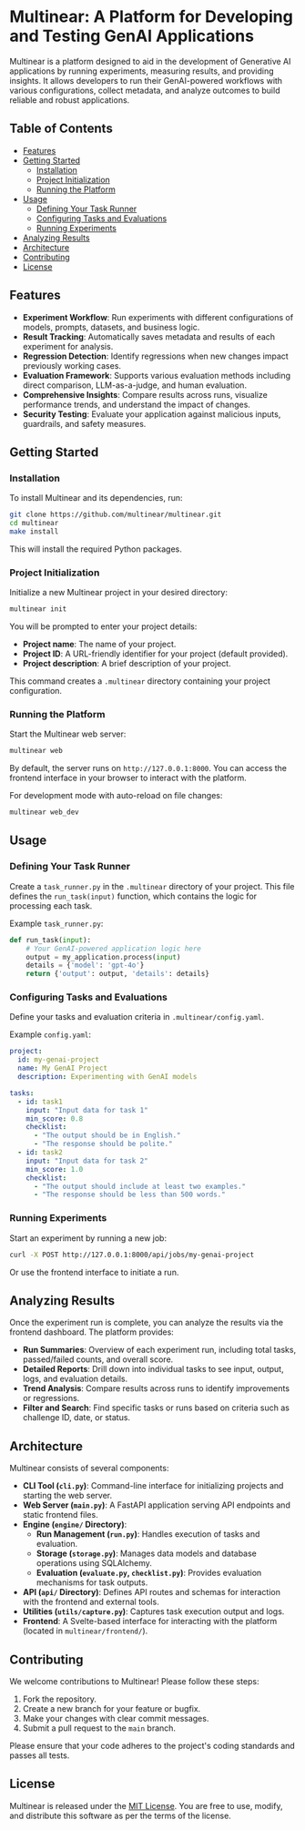 # Multinear: A Platform for Developing and Testing GenAI Applications

Multinear is a platform designed to aid in the development of Generative AI applications by running experiments, measuring results, and providing insights. It allows developers to run their GenAI-powered workflows with various configurations, collect metadata, and analyze outcomes to build reliable and robust applications.

## Table of Contents

- [Features](#features)
- [Getting Started](#getting-started)
  - [Installation](#installation)
  - [Project Initialization](#project-initialization)
  - [Running the Platform](#running-the-platform)
- [Usage](#usage)
  - [Defining Your Task Runner](#defining-your-task-runner)
  - [Configuring Tasks and Evaluations](#configuring-tasks-and-evaluations)
  - [Running Experiments](#running-experiments)
- [Analyzing Results](#analyzing-results)
- [Architecture](#architecture)
- [Contributing](#contributing)
- [License](#license)

## Features

- **Experiment Workflow**: Run experiments with different configurations of models, prompts, datasets, and business logic.
- **Result Tracking**: Automatically saves metadata and results of each experiment for analysis.
- **Regression Detection**: Identify regressions when new changes impact previously working cases.
- **Evaluation Framework**: Supports various evaluation methods including direct comparison, LLM-as-a-judge, and human evaluation.
- **Comprehensive Insights**: Compare results across runs, visualize performance trends, and understand the impact of changes.
- **Security Testing**: Evaluate your application against malicious inputs, guardrails, and safety measures.

## Getting Started

### Installation

To install Multinear and its dependencies, run:

```bash
git clone https://github.com/multinear/multinear.git
cd multinear
make install
```

This will install the required Python packages.

### Project Initialization

Initialize a new Multinear project in your desired directory:

```bash
multinear init
```

You will be prompted to enter your project details:

- **Project name**: The name of your project.
- **Project ID**: A URL-friendly identifier for your project (default provided).
- **Project description**: A brief description of your project.

This command creates a `.multinear` directory containing your project configuration.

### Running the Platform

Start the Multinear web server:

```bash
multinear web
```

By default, the server runs on `http://127.0.0.1:8000`. You can access the frontend interface in your browser to interact with the platform.

For development mode with auto-reload on file changes:

```bash
multinear web_dev
```

## Usage

### Defining Your Task Runner

Create a `task_runner.py` in the `.multinear` directory of your project. This file defines the `run_task(input)` function, which contains the logic for processing each task.

Example `task_runner.py`:

```python
def run_task(input):
    # Your GenAI-powered application logic here
    output = my_application.process(input)
    details = {'model': 'gpt-4o'}
    return {'output': output, 'details': details}
```

### Configuring Tasks and Evaluations

Define your tasks and evaluation criteria in `.multinear/config.yaml`.

Example `config.yaml`:

```yaml
project:
  id: my-genai-project
  name: My GenAI Project
  description: Experimenting with GenAI models

tasks:
  - id: task1
    input: "Input data for task 1"
    min_score: 0.8
    checklist:
      - "The output should be in English."
      - "The response should be polite."
  - id: task2
    input: "Input data for task 2"
    min_score: 1.0
    checklist:
      - "The output should include at least two examples."
      - "The response should be less than 500 words."
```

### Running Experiments

Start an experiment by running a new job:

```bash
curl -X POST http://127.0.0.1:8000/api/jobs/my-genai-project
```

Or use the frontend interface to initiate a run.

## Analyzing Results

Once the experiment run is complete, you can analyze the results via the frontend dashboard. The platform provides:

- **Run Summaries**: Overview of each experiment run, including total tasks, passed/failed counts, and overall score.
- **Detailed Reports**: Drill down into individual tasks to see input, output, logs, and evaluation details.
- **Trend Analysis**: Compare results across runs to identify improvements or regressions.
- **Filter and Search**: Find specific tasks or runs based on criteria such as challenge ID, date, or status.

## Architecture

Multinear consists of several components:

- **CLI Tool (`cli.py`)**: Command-line interface for initializing projects and starting the web server.
- **Web Server (`main.py`)**: A FastAPI application serving API endpoints and static frontend files.
- **Engine (`engine/` Directory)**:
  - **Run Management (`run.py`)**: Handles execution of tasks and evaluation.
  - **Storage (`storage.py`)**: Manages data models and database operations using SQLAlchemy.
  - **Evaluation (`evaluate.py`, `checklist.py`)**: Provides evaluation mechanisms for task outputs.
- **API (`api/` Directory)**: Defines API routes and schemas for interaction with the frontend and external tools.
- **Utilities (`utils/capture.py`)**: Captures task execution output and logs.
- **Frontend**: A Svelte-based interface for interacting with the platform (located in `multinear/frontend/`).

## Contributing

We welcome contributions to Multinear! Please follow these steps:

1. Fork the repository.
2. Create a new branch for your feature or bugfix.
3. Make your changes with clear commit messages.
4. Submit a pull request to the `main` branch.

Please ensure that your code adheres to the project's coding standards and passes all tests.

## License

Multinear is released under the [MIT License](LICENSE). You are free to use, modify, and distribute this software as per the terms of the license.
